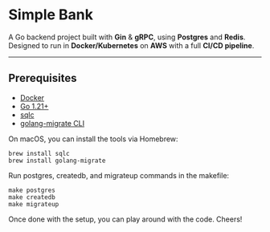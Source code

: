 # Simple Bank

A Go backend project built with **Gin** & **gRPC**, using **Postgres** and **Redis**.  
Designed to run in **Docker/Kubernetes** on **AWS** with a full **CI/CD pipeline**.

---

## Prerequisites

- [Docker](https://docs.docker.com/get-docker/)
- [Go 1.21+](https://go.dev/doc/install)
- [sqlc](https://docs.sqlc.dev/en/stable/overview/install.html)
- [golang-migrate CLI](https://github.com/golang-migrate/migrate/tree/master/cmd/migrate)

On macOS, you can install the tools via Homebrew:

```
brew install sqlc
brew install golang-migrate
```

Run postgres, createdb, and migrateup commands in the makefile:
```
make postgres
make createdb
make migrateup
```

Once done with the setup, you can play around with the code. Cheers!